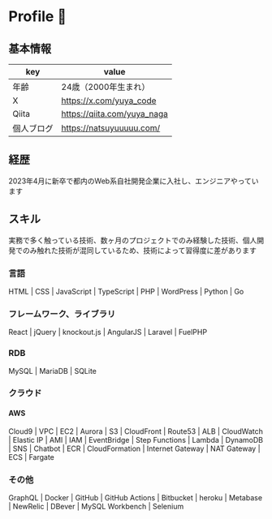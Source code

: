 # Profile 👋

## 基本情報

| key     | value           |
|-------------|------------|
| 年齢        | 24歳（2000年生まれ）     |
| X        | https://x.com/yuya_code     |
| Qiita    | https://qiita.com/yuya_naga |
| 個人ブログ | https://natsuyuuuuu.com/ |

## 経歴
2023年4月に新卒で都内のWeb系自社開発企業に入社し、エンジニアやっています

## スキル

実務で多く触っている技術、数ヶ月のプロジェクトでのみ経験した技術、個人開発でのみ触れた技術が混同しているため、技術によって習得度に差があります

### 言語
HTML | CSS | JavaScript | TypeScript | PHP | WordPress | Python | Go

### フレームワーク、ライブラリ
React | jQuery | knockout.js | AngularJS | Laravel | FuelPHP

### RDB
MySQL | MariaDB | SQLite

### クラウド
#### AWS
Cloud9 | VPC | EC2 | Aurora | S3 | CloudFront | Route53 | ALB | CloudWatch | Elastic IP | AMI | IAM | EventBridge | Step Functions | Lambda | DynamoDB | SNS | Chatbot | ECR | CloudFormation | Internet Gateway | NAT Gateway | ECS | Fargate

### その他
GraphQL | Docker | GitHub | GitHub Actions | Bitbucket | heroku | Metabase | NewRelic | DBever | MySQL Workbench | Selenium


<!--
**yuyacode/yuyacode** is a ✨ _special_ ✨ repository because its `README.md` (this file) appears on your GitHub profile.

Here are some ideas to get you started:

- 🔭 I’m currently working on ...
- 🌱 I’m currently learning ...
- 👯 I’m looking to collaborate on ...
- 🤔 I’m looking for help with ...
- 💬 Ask me about ...
- 📫 How to reach me: ...
- 😄 Pronouns: ...
- ⚡ Fun fact: ...
-->
